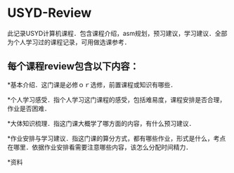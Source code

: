 # USYD-Review
此记录USYD计算机课程．包含课程介绍，asm规划，预习建议，学习建议．全部为个人学习过的课程记录，可用做选课参考．

## 每个课程review包含以下内容：

*基本介绍．这门课是必修ｏｒ选修，前置课程或知识有哪些．

*个人学习感受．指个人学习这门课程的感受，包括难易度，课程安排是否合理，作业是否困难．

*大体知识梳理．指这门课大概学了哪方面的内容，有什么预习建议．

*作业安排与学习建议．指这门课的算分方式，都有哪些作业，形式是什么，考点在哪里．依据作业安排看需要注意哪些内容，该怎么分配时间精力．

*资料

